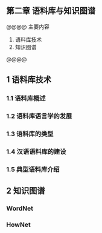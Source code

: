 ## 第二章 语料库与知识图谱

@@@@
主要内容  
1. 语料库技术
2. 知识图谱

@@@@
## 1 语料库技术

### 1.1 语料库概述

### 1.2 语料库语言学的发展


### 1.3 语料库的类型



### 1.4 汉语语料库的建设


### 1.5 典型语料库介绍

## 2 知识图谱

### WordNet
### HowNet
